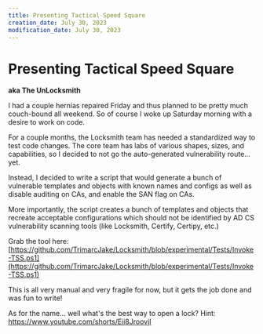 ```yaml
---
title: Presenting Tactical Speed Square
creation_date: July 30, 2023
modification_date: July 30, 2023
---
```


# Presenting Tactical Speed Square

**aka The UnLocksmith**

I had a couple hernias repaired Friday and thus planned to be pretty much couch-bound all weekend. So of course I woke up Saturday morning with a desire to work on code. 

For a couple months, the Locksmith team has needed a standardized way to test code changes. The core team has labs of various shapes, sizes, and capabilities, so I decided to not go the auto-generated vulnerability route… yet. 

Instead, I decided to write a script that would generate a bunch of vulnerable templates and objects with known names and configs as well as disable auditing on CAs, and enable the SAN flag on CAs. 

More importantly, the script creates a bunch of templates and objects that recreate acceptable configurations which should not be identified by AD CS vulnerability scanning tools (like Locksmith, Certify, Certipy, etc.)

Grab the tool here: [https://github.com/TrimarcJake/Locksmith/blob/experimental/Tests/Invoke-TSS.ps1](https://github.com/TrimarcJake/Locksmith/blob/experimental/Tests/Invoke-TSS.ps1)

This is all very manual and very fragile for now, but it gets the job done and was fun to write!

As for the name… well what's the best way to open a lock? Hint: https://www.youtube.com/shorts/Eii8JroovjI

